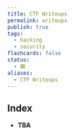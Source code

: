 ```yaml
---
title: CTF Writeups
permalink: writeups
publish: true
tags:
  - hacking
  - security
flashcards: false
status:
  - 🟩
aliases:
  - CTF Writeups
---
```


## Index
- **TBA**